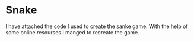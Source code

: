 # Snake
I have attached the code I used to create the sanke game. With the help of some online resourses I manged to recreate the game. 

